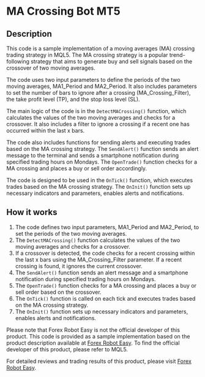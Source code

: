 # MA Crossing Bot MT5

## Description
This code is a sample implementation of a moving averages (MA) crossing trading strategy in MQL5. The MA crossing strategy is a popular trend-following strategy that aims to generate buy and sell signals based on the crossover of two moving averages.

The code uses two input parameters to define the periods of the two moving averages, MA1_Period and MA2_Period. It also includes parameters to set the number of bars to ignore after a crossing (MA_Crossing_Filter), the take profit level (TP), and the stop loss level (SL).

The main logic of the code is in the `DetectMACrossing()` function, which calculates the values of the two moving averages and checks for a crossover. It also includes a filter to ignore a crossing if a recent one has occurred within the last x bars.

The code also includes functions for sending alerts and executing trades based on the MA crossing strategy. The `SendAlert()` function sends an alert message to the terminal and sends a smartphone notification during specified trading hours on Mondays. The `OpenTrade()` function checks for a MA crossing and places a buy or sell order accordingly.

The code is designed to be used in the `OnTick()` function, which executes trades based on the MA crossing strategy. The `OnInit()` function sets up necessary indicators and parameters, enables alerts and notifications.

## How it works
1. The code defines two input parameters, MA1_Period and MA2_Period, to set the periods of the two moving averages.
2. The `DetectMACrossing()` function calculates the values of the two moving averages and checks for a crossover.
3. If a crossover is detected, the code checks for a recent crossing within the last x bars using the MA_Crossing_Filter parameter. If a recent crossing is found, it ignores the current crossover.
4. The `SendAlert()` function sends an alert message and a smartphone notification during specified trading hours on Mondays.
5. The `OpenTrade()` function checks for a MA crossing and places a buy or sell order based on the crossover.
6. The `OnTick()` function is called on each tick and executes trades based on the MA crossing strategy.
7. The `OnInit()` function sets up necessary indicators and parameters, enables alerts and notifications.

Please note that Forex Robot Easy is not the official developer of this product. This code is provided as a sample implementation based on the product description available at [Forex Robot Easy](https://forexroboteasy.com/forex-robot-review/review-ma-crossing-bot-mt5-automate-your-moving-averages-strategy/). To find the official developer of this product, please refer to MQL5.

For detailed reviews and trading results of this product, please visit [Forex Robot Easy](https://forexroboteasy.com/forex-robot-review/review-ma-crossing-bot-mt5-automate-your-moving-averages-strategy/).
